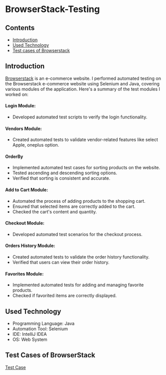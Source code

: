 # BrowserStack-Testing


## Contents
- [Introduction](#introduction)
- [Used Technology](#used-technology)
- [Test cases of Browserstack](#BrowerStack)

## Introduction

 [Browserstack](https://www.bstackdemo.com/) is an e-commerce website. I performed automated testing on the Browserstack e-commerce website using Selenium and Java, covering various modules of the application. Here's a summary of the test modules I worked on:

 #### Login Module:
 - Developed automated test scripts to verify the login functionality.
 #### Vendors Module:
 - Created automated tests to validate vendor-related features like select Apple, oneplus option.
 #### OrderBy
 - Implemented automated test cases for sorting products on the website.
 - Tested ascending and descending sorting options.
 - Verified that sorting is consistent and accurate.
 #### Add to Cart Module:
 - Automated the process of adding products to the shopping cart.
 - Ensured that selected items are correctly added to the cart.
 - Checked the cart's content and quantity.
 #### Checkout Module:
 - Developed automated test scenarios for the checkout process.
 #### Orders History Module:
 - Created automated tests to validate the order history functionality.
 - Verified that users can view their order history.
 #### Favorites Module:
 - Implemented automated tests for adding and managing favorite products.
 - Checked if favorited items are correctly displayed.
   
## Used Technology
 
- Programming Language: Java 
- Automation Tool: Selenium
- IDE: IntelliJ IDEA
- OS: Web System

## Test Cases of BrowserStack

[Test Case](https://docs.google.com/spreadsheets/d/18L9gxmKnevLLD5uAQR4lckS8EKjyJNjqP0zLrsuxvsk/edit?usp=sharing)
